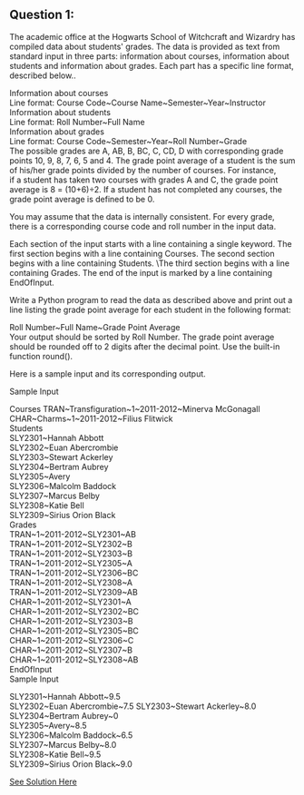 Question 1:
---------------

The academic office at the Hogwarts School of Witchcraft and Wizardry has compiled data about students' grades. The data is provided as text from standard input in three parts: information about courses, information about students and information about grades. Each part has a specific line format, described below..  

Information about courses  
Line format: Course Code~Course Name~Semester~Year~Instructor  
Information about students  
Line format: Roll Number~Full Name  
Information about grades  
Line format: Course Code~Semester~Year~Roll Number~Grade  
The possible grades are A, AB, B, BC, C, CD, D with corresponding grade points 10, 9, 8, 7, 6, 5 and 4. The grade point average of a student is the sum of his/her grade points divided by the number of courses. For instance,   
if a student has taken two courses with grades A and C, 
the grade point average is 8 = (10+6)÷2. If a student has not completed any courses, the grade point average is defined to be 0.  

You may assume that the data is internally consistent. For every grade, there is a corresponding course code and roll number in the input data.

Each section of the input starts with a line containing a single keyword. The first section begins with a line containing Courses. The second section begins with a line containing Students. 
\The third section begins with a line containing Grades. The end of the input is marked by a line containing EndOfInput.  

Write a Python program to read the data as described above and 
print out a line listing the grade point average for each student in the following format:  

Roll Number~Full Name~Grade Point Average  
Your output should be sorted by Roll Number. 
The grade point average should be rounded off to 2 digits after the decimal point. Use the built-in function round().  

Here is a sample input and its corresponding output.  

Sample Input  
  
Courses
TRAN~Transfiguration~1~2011-2012~Minerva McGonagall  
CHAR~Charms~1~2011-2012~Filius Flitwick  
Students  
SLY2301~Hannah Abbott  
SLY2302~Euan Abercrombie  
SLY2303~Stewart Ackerley  
SLY2304~Bertram Aubrey  
SLY2305~Avery  
SLY2306~Malcolm Baddock  
SLY2307~Marcus Belby  
SLY2308~Katie Bell  
SLY2309~Sirius Orion Black  
Grades  
TRAN~1~2011-2012~SLY2301~AB  
TRAN~1~2011-2012~SLY2302~B  
TRAN~1~2011-2012~SLY2303~B  
TRAN~1~2011-2012~SLY2305~A  
TRAN~1~2011-2012~SLY2306~BC  
TRAN~1~2011-2012~SLY2308~A  
TRAN~1~2011-2012~SLY2309~AB  
CHAR~1~2011-2012~SLY2301~A  
CHAR~1~2011-2012~SLY2302~BC  
CHAR~1~2011-2012~SLY2303~B  
CHAR~1~2011-2012~SLY2305~BC  
CHAR~1~2011-2012~SLY2306~C  
CHAR~1~2011-2012~SLY2307~B  
CHAR~1~2011-2012~SLY2308~AB  
EndOfInput  
Sample Input  

SLY2301~Hannah Abbott~9.5  
SLY2302~Euan Abercrombie~7.5 
SLY2303~Stewart Ackerley~8.0  
SLY2304~Bertram Aubrey~0  
SLY2305~Avery~8.5  
SLY2306~Malcolm Baddock~6.5  
SLY2307~Marcus Belby~8.0  
SLY2308~Katie Bell~9.5  
SLY2309~Sirius Orion Black~9.0  

[See Solution Here](https://github.com/Avi-1996/100-Days-Code-Challenge/blob/master/100DayCode/Day69/Ques1.py)

